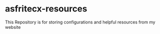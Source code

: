 # asfritecx-resources
This Repository is for storing configurations and helpful resources from my website
